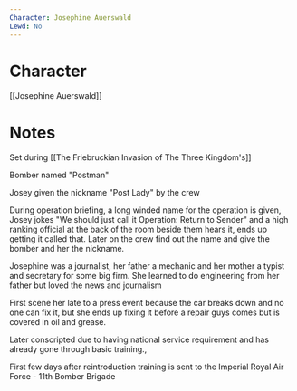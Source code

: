 ```yaml
---
Character: Josephine Auerswald
Lewd: No
---
```



# Character
[[Josephine Auerswald]]

# Notes

Set during [[The Friebruckian Invasion of The Three Kingdom's]]

Bomber named "Postman"

Josey given the nickname "Post Lady" by the crew

During operation briefing, a long winded name for the operation is given, Josey jokes "We should just call it Operation: Return to Sender" and a high ranking official at the back of the room beside them hears it, ends up getting it called that. Later on the crew find out the name and give the bomber and her the nickname.

Josephine was a journalist, her father a mechanic and her mother a typist and secretary for some big firm. She learned to do engineering from her father but loved the news and journalism

First scene her late to a press event because the car breaks down and no one can fix it, but she ends up fixing it before a repair guys comes but is covered in oil and grease.

Later conscripted due to having national service requirement and has already gone through basic training.,

First few days after reintroduction training is sent to the Imperial Royal Air Force - 11th Bomber Brigade 

